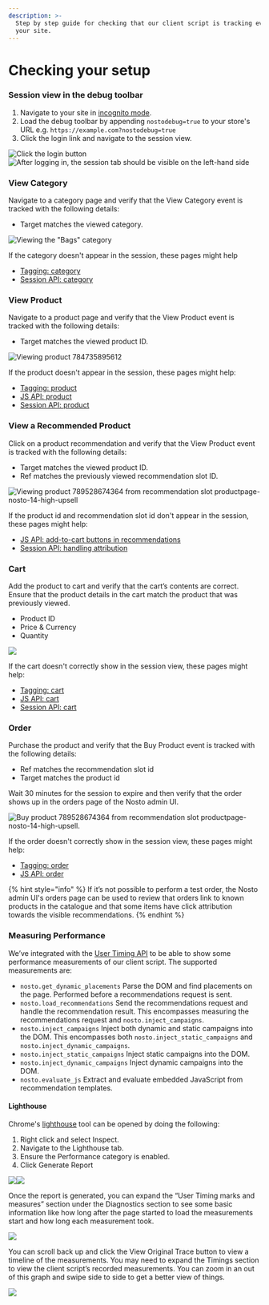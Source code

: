 ```yaml
---
description: >-
  Step by step guide for checking that our client script is tracking events on
  your site.
---
```


# Checking your setup

### Session view in the debug toolbar <a href="#viewing-the-session-view-in-the-debug-toolbar" id="viewing-the-session-view-in-the-debug-toolbar"></a>

1. Navigate to your site in [incognito mode](https://support.google.com/chrome/answer/95464).
2. Load the debug toolbar by appending `nostodebug=true` to your store's URL e.g. `https://example.com?nostodebug=true`
3. Click the login link and navigate to the session view.

![Click the login button](<../.gitbook/assets/Screenshot 2021-09-10 at 12.52.43.png>) ![After logging in, the session tab should be visible on the left-hand side](<../.gitbook/assets/Screenshot 2021-09-10 at 12.53.29-20210910-095337.png>)

### View Category

Navigate to a category page and verify that the View Category event is tracked with the following details:

* Target matches the viewed category.

![Viewing the "Bags" category](<../.gitbook/assets/View Category.png>)

If the category doesn't appear in the session, these pages might help

* [Tagging: category](https://docs.nosto.com/techdocs/implementing-nosto/implement-on-your-website/manual-implementation/category-and-brand-tagging)
* [Session API: category](https://docs.nosto.com/techdocs/apis/frontend/implementation-guide-session-api/spa-basics-tracking-events#upon-viewing-a-collection)

### View Product

Navigate to a product page and verify that the View Product event is tracked with the following details:

* Target matches the viewed product ID.

![Viewing product 784735895612](<../.gitbook/assets/View Product.png>)

If the product doesn't appear in the session, these pages might help:

* [Tagging: product](https://docs.nosto.com/techdocs/implementing-nosto/implement-on-your-website/manual-implementation/product-tagging)
* [JS API: product](https://docs.nosto.com/techdocs/apis/js-apis/common-examples/sending-product-view-events)
* [Session API: product](https://docs.nosto.com/techdocs/apis/frontend/implementation-guide-session-api/spa-basics-tracking-events#upon-viewing-a-product)

### View a Recommended Product <a href="#view-a-recommended-product" id="view-a-recommended-product"></a>

Click on a product recommendation and verify that the View Product event is tracked with the following details:

* Target matches the viewed product ID.
* Ref matches the previously viewed recommendation slot ID.

![Viewing product 789528674364 from recommendation slot productpage-nosto-14-high-upsell](<../.gitbook/assets/View Recommended Product.png>)

If the product id and recommendation slot id don't appear in the session, these pages might help:

* [JS API: add-to-cart buttons in recommendations](https://docs.nosto.com/techdocs/apis/js-apis/common-examples/sending-add-to-cart-events)
* [Session API: handling attribution](https://docs.nosto.com/techdocs/apis/frontend/implementation-guide-session-api/spa-basics-leveraging-features#handling-attribution)

### Cart

Add the product to cart and verify that the cart’s contents are correct. Ensure that the product details in the cart match the product that was previously viewed.

* Product ID
* Price & Currency
* Quantity

![](../.gitbook/assets/Cart.png)

If the cart doesn't correctly show in the session view, these pages might help:

* [Tagging: cart](https://docs.nosto.com/techdocs/implementing-nosto/implement-on-your-website/manual-implementation/cart-tagging)
* [JS API: cart](https://docs.nosto.com/techdocs/apis/js-apis/common-examples/dynamically-sending-the-cart-content)
* [Session API: cart](https://docs.nosto.com/techdocs/apis/frontend/implementation-guide-session-api/spa-basics-managing-sessions#setting-the-cart)

### Order

Purchase the product and verify that the Buy Product event is tracked with the following details:

* Ref matches the recommendation slot id
* Target matches the product id

Wait 30 minutes for the session to expire and then verify that the order shows up in the orders page of the Nosto admin UI.

![Buy product 789528674364 from recommendation slot productpage-nosto-14-high-upsell.](../.gitbook/assets/Order.png)

If the order doesn't correctly show in the session view, these pages might help:

* [Tagging: order](https://docs.nosto.com/techdocs/implementing-nosto/implement-on-your-website/manual-implementation/order-tagging)
* [JS API: order](https://docs.nosto.com/techdocs/apis/frontend/implementation-guide-session-api/spa-basics-tracking-events#upon-placing-an-order)

{% hint style="info" %}
If it’s not possible to perform a test order, the Nosto admin UI's orders page can be used to review that orders link to known products in the catalogue and that some items have click attribution towards the visible recommendations.
{% endhint %}

### Measuring Performance

We’ve integrated with the [User Timing API](https://developer.mozilla.org/en-US/docs/Web/API/User\_Timing\_API) to be able to show some performance measurements of our client script. The supported measurements are:

* `nosto.get_dynamic_placements` Parse the DOM and find placements on the page. Performed before a recommendations request is sent.
* `nosto.load_recommendations` Send the recommendations request and handle the recommendation result. This encompasses measuring the recommendations request and `nosto.inject_campaigns`.
* `nosto.inject_campaigns` Inject both dynamic and static campaigns into the DOM. This encompasses both `nosto.inject_static_campaigns` and `nosto.inject_dynamic_campaigns`.
* `nosto.inject_static_campaigns` Inject static campaigns into the DOM.
* `nosto.inject_dynamic_campaigns` Inject dynamic campaigns into the DOM.
* `nosto.evaluate_js` Extract and evaluate embedded JavaScript from recommendation templates.

#### Lighthouse

Chrome's [lighthouse](https://developers.google.com/web/tools/lighthouse) tool can be opened by doing the following:

1. Right click and select Inspect.
2. Navigate to the Lighthouse tab.
3. Ensure the Performance category is enabled.
4. Click Generate Report

![](<../.gitbook/assets/image (5).png>)![](<../.gitbook/assets/image (3).png>)

Once the report is generated, you can expand the “User Timing marks and measures” section under the Diagnostics section to see some basic information like how long after the page started to load the measurements start and how long each measurement took.

![](<../.gitbook/assets/image (4).png>)

You can scroll back up and click the View Original Trace button to view a timeline of the measurements. You may need to expand the Timings section to view the client script’s recorded measurements. You can zoom in an out of this graph and swipe side to side to get a better view of things.

![](<../.gitbook/assets/image (2).png>)

